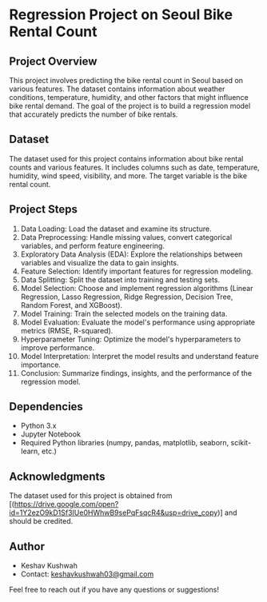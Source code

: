# Regression Project on Seoul Bike Rental Count

## Project Overview
This project involves predicting the bike rental count in Seoul based on various features. The dataset contains information about weather conditions, temperature, humidity, and other factors that might influence bike rental demand. The goal of the project is to build a regression model that accurately predicts the number of bike rentals.

## Dataset
The dataset used for this project contains information about bike rental counts and various features. It includes columns such as date, temperature, humidity, wind speed, visibility, and more. The target variable is the bike rental count.

## Project Steps
1. Data Loading: Load the dataset and examine its structure.
2. Data Preprocessing: Handle missing values, convert categorical variables, and perform feature engineering.
3. Exploratory Data Analysis (EDA): Explore the relationships between variables and visualize the data to gain insights.
4. Feature Selection: Identify important features for regression modeling.
5. Data Splitting: Split the dataset into training and testing sets.
6. Model Selection: Choose and implement regression algorithms (Linear Regression, Lasso Regression, Ridge Regression, Decision Tree, Random Forest, and XGBoost).
7. Model Training: Train the selected models on the training data.
8. Model Evaluation: Evaluate the model's performance using appropriate metrics (RMSE, R-squared).
9. Hyperparameter Tuning: Optimize the model's hyperparameters to improve performance.
10. Model Interpretation: Interpret the model results and understand feature importance.
11. Conclusion: Summarize findings, insights, and the performance of the regression model.

## Dependencies
- Python 3.x
- Jupyter Notebook
- Required Python libraries (numpy, pandas, matplotlib, seaborn, scikit-learn, etc.)

## Acknowledgments
The dataset used for this project is obtained from [(https://drive.google.com/open?id=1Y2ezO9kD1Sf3IUe0HWhwB9sePqFsqcR4&usp=drive_copy)] and should be credited.

## Author
- Keshav Kushwah
- Contact: keshavkushwah03@gmail.com

Feel free to reach out if you have any questions or suggestions!

